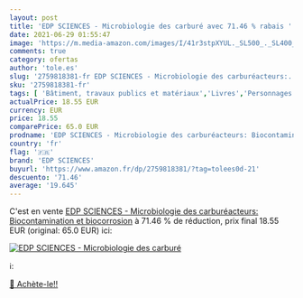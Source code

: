 ```yaml
---
layout: post
title: 'EDP SCIENCES - Microbiologie des carburé avec 71.46 % rabais '
date: 2021-06-29 01:55:47
image: 'https://m.media-amazon.com/images/I/41r3stpXYUL._SL500_._SL400_.jpg'
comments: true
category: ofertas
author: 'tole.es'
slug: '2759818381-fr EDP SCIENCES - Microbiologie des carburéacteurs:...'
sku: '2759818381-fr'
tags: [ 'Bâtiment, travaux publics et matériaux','Livres','Personnages scientifiques','Sciences, Techniques et Médecine','Techniques industrielles','edp sciences', ]
actualPrice: 18.55 EUR
currency: EUR
price: 18.55
comparePrice: 65.0 EUR
prodname: 'EDP SCIENCES - Microbiologie des carburéacteurs: Biocontamination et biocorrosion'
country: 'fr'
flag: '🇫🇷'
brand: 'EDP SCIENCES'
buyurl: 'https://www.amazon.fr/dp/2759818381/?tag=tolees0d-21'
descuento: '71.46'
average: '19.645'
---
```


C'est en vente [EDP SCIENCES - Microbiologie des carburéacteurs: Biocontamination et biocorrosion](https://www.amazon.fr/dp/2759818381/?tag=tolees0d-21)  à  71.46 % de réduction, prix final  18.55 EUR (original: 65.0 EUR) ici:

[![EDP SCIENCES - Microbiologie des carburé](https://m.media-amazon.com/images/I/41r3stpXYUL._SL500_._SL400_.jpg)](https://www.amazon.fr/dp/2759818381/?tag=tolees0d-21)

ℹ️:


[🛒 Achète-le!!](https://www.amazon.fr/dp/2759818381/?tag=tolees0d-21)
